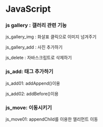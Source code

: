 # JavaScript

<div id="gallery">
    <h3>js gallery : 갤러리 관련 기능</h3>
    <p>js_gallery_img : 화살표 클릭으로 이미지 넘겨주기</p>
    <p>js_gallery_add : 사진 추가하기</p>
    <p>js_delete : 자바스크립트로 삭제하기</p>
</div>
<div id="add">
    <h3>js_add: 태그 추가하기</h3>
    <p>js_add01: addAppend()이용</p>
    <p>js_add02: addBefore()이용</p>
</div>
<div id="move">
    <h3>js_move: 이동시키기</h3>
    <p>js_move01: appendChild를 이용한 엘리먼트 이동</p>
</div>
